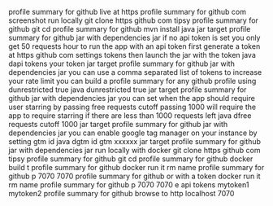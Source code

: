 profile summary for github live at https profile summary for github com screenshot run locally git clone https github com tipsy profile summary for github git cd profile summary for github mvn install java jar target profile summary for github jar with dependencies jar if no api token is set you only get 50 requests hour to run the app with an api token first generate a token at https github com settings tokens then launch the jar with the token java dapi tokens your token jar target profile summary for github jar with dependencies jar you can use a comma separated list of tokens to increase your rate limit you can build a profile summary for any github profile using dunrestricted true java dunrestricted true jar target profile summary for github jar with dependencies jar you can set when the app should require user starring by passing free requests cutoff passing 1000 will require the app to require starring if there are less than 1000 requests left java dfree requests cutoff 1000 jar target profile summary for github jar with dependencies jar you can enable google tag manager on your instance by setting gtm id java dgtm id gtm xxxxxx jar target profile summary for github jar with dependencies jar run locally with docker git clone https github com tipsy profile summary for github git cd profile summary for github docker build t profile summary for github docker run it rm name profile summary for github p 7070 7070 profile summary for github or with a token docker run it rm name profile summary for github p 7070 7070 e api tokens mytoken1 mytoken2 profile summary for github browse to http localhost 7070